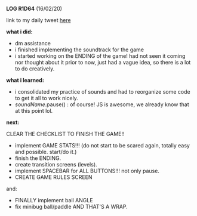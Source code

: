 **LOG R1D64** (16/02/20)

link to my daily tweet [here](https://twitter.com/Nightcoder2/status/1228945451275165697)

**what i did:**

- dm assistance
- i finished implementing the soundtrack for the game
- i started working on the ENDING of the game! had not seen it coming nor thought about it prior to now, just had a vague idea, so there is a lot to do creatively.

**what i learned:**

- i consolidated my practice of sounds and had to reorganize some code to get it all to work nicely.
- *soundName*.pause() : of course! JS is awesome, we already know that at this point lol.

**next:**

CLEAR THE CHECKLIST TO FINISH THE GAME!!

- implement GAME STATS!!! (do not start to be scared again, totally easy and possible. start/do it.)
- finish the ENDING.
- create transition screens (levels).
- implement SPACEBAR for ALL BUTTONS!!! not only pause.
- CREATE GAME RULES SCREEN

and:

- FINALLY implement ball ANGLE
- fix minibug ball/paddle AND THAT'S A WRAP.
